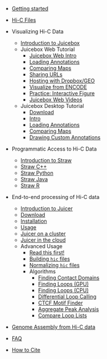 - [Getting started](README.md)
- [Hi-C Files](straw.wiki/Data)
- Visualizing Hi-C Data
  * [Introduction to Juicebox](juicebox.wiki/Juicebox_intro)
  * Juicebox Web Tutorial
    * [Juicebox Web Intro](juicebox.wiki/JBWEB/LoadingMaps)
    * [Loading Annotations](juicebox.wiki/JBWEB/LoadingAnnotations)
    * [Comparing Maps](juicebox.wiki/JBWEB/ComparingMaps)
    * [Sharing URLs](juicebox.wiki/JBWEB/Sharing)
    * [Hosting with Dropbox/GEO](juicebox.wiki/JBWEB/hostingwithdropbox)
    * [Visualize from ENCODE](juicebox.wiki/JBWEB/visualizeencode)
    * [Practice: Interactive Figure](juicebox.wiki/JBWEB/interactivefigure)
    * [Juicebox Web Videos](juicebox.wiki/JBWeb_videos)
  * Juicebox Desktop Tutorial
    * [Download](juicebox.wiki/Download)
    * [Intro](juicebox.wiki/JBDesktop/JBDesktop)
    * [Loading Annotations](juicebox.wiki/JBDesktop/loadingannotations)
    * [Comparing Maps](juicebox.wiki/JBDesktop/comparingmaps)
    * [Drawing Custom Annotations](juicebox.wiki/JBDesktop/drawingannotations)

- Programmatic Access to Hi-C Data
  * [Introduction to Straw](straw.wiki/Home.md)
  * [Straw C++](straw.wiki/CPP.md)
  * [Straw Python](straw.wiki/Python.md)
  * [Straw Java](straw.wiki/Java.md)
  * [Straw R](straw.wiki/R.md)
- End-to-end processing of Hi-C data
  * [Introduction to Juicer](juicer.wiki/Home)
  * [Download](juicer.wiki/Download)
  * [Installation](juicer.wiki/Installation)
  * [Usage](juicer.wiki/Usage)
  * [Juicer on a cluster](juicer.wiki/Running-Juicer-on-a-cluster)
  * [Juicer in the cloud](juicer.wiki/Running-Juicer-on-Amazon-Web-Services)
  * Advanced Usage
    * [Read this first!](juicer.wiki/Advanced)
    * [Building `hic` files](hictools.wiki/Pre)
    * [Normalizing `hic` files](hictools.wiki/AddNorm) 
    * Algorithms
      * [Finding Contact Domains](juicer.tools.wiki/Arrowhead)
      * [Finding Loops (GPU)](juicer.tools.wiki/HiCCUPS)
      * [Finding Loops (CPU)](juicer.tools.wiki/CPU-HiCCUPS)
      * [Differential Loop Calling](juicer.tools.wiki/HiCCUPSDiff)
      * [CTCF Motif Finder](juicer.tools.wiki/MotifFinder)
      * [Aggregate Peak Analysis](juicer.tools.wiki/APA)
      * [Compare Loop Lists](juicer.tools.wiki/Compare-Lists)
- [Genome Assembly from Hi-C data](juicebox.wiki/Juicebox-Assembly-Tools)
- [FAQ](FAQ.md)
- [How to Cite](Citing.md)
